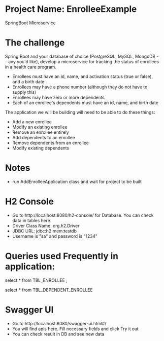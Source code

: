 # Project Name: EnrolleeExample 
 SpringBoot Microservice 

# The challenge
Spring Boot  and your database of choice (PostgreSQL, MySQL, MongoDB -- any you'd like), develop a microservice for tracking the status of enrollees in a health care program.
- Enrollees must have an id, name, and activation status (true or false), and a birth date
- Enrollees may have a phone number (although they do not have to supply this)
- Enrollees may have zero or more dependents
- Each of an enrollee's dependents must have an id, name, and birth date

The application we will be building will need to be able to do these things:
- Add a new enrollee
- Modify an existing enrollee
- Remove an enrollee entirely
- Add dependents to an enrollee
- Remove dependents from an enrollee
- Modify existing dependents


# Notes
- run AddEnrolleeApplication class and wait for project to be built

# H2 Console
- Go to http://localhost:8080/h2-console/ for Database. You can check data in tables here.
- Driver Class Name: org.h2.Driver
- JDBC URL: jdbc:h2:mem:testdb
- Username is "sa" and password is "1234"

# Queries used Frequently in application:

select * from TBL_ENROLLEE ;

select * from TBL_DEPENDENT_ENROLLEE 

# Swagger UI
- Go to http://localhost:8080/swagger-ui.html#/
- You will find apis here. Fill necessary fields and click Try it out
- You can check result in DB and see new data


